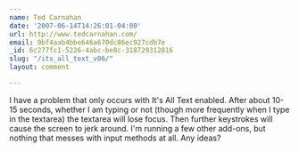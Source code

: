 ```yaml
---
name: Ted Carnahan
date: '2007-06-14T14:26:01-04:00'
url: http://www.tedcarnahan.com/
email: 9bf4aab4bbe646a670dc86ec927cdb7e
_id: 6c277fc1-5226-4abc-be8c-318729312016
slug: "/its_all_text_v06/"
layout: comment

---
```


I have a problem that only occurs with It's All Text enabled.  After about 10-15 seconds, whether I am typing or not (though more frequently when I type in the textarea) the textarea will lose focus.  Then further keystrokes will cause the screen to jerk around.  I'm running a few other add-ons, but nothing that messes with input methods at all.  Any ideas?

